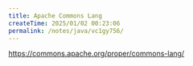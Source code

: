 ```yaml
---
title: Apache Commons Lang
createTime: 2025/01/02 00:23:06
permalink: /notes/java/vc1gy756/
---
```

https://commons.apache.org/proper/commons-lang/